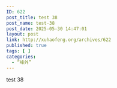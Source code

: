```yaml
---
ID: 622
post_title: test 38
post_name: test-38
post_date: 2025-05-30 14:47:01
layout: post
link: http://xuhaofeng.org/archives/622
published: true
tags: [ ]
categories:
  - “峰外”
---
```

test 38